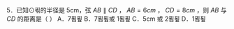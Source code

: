 5．已知⊙푂的半径是 5cm，弦 $A B \parallel C D$ ， $A B = 6 c m$ ， $C D = 8 c m$ ，则 $A B$ 与 $C D$ 的距离是（ ）
A．7푐푚 B．7푐푚或 1푐푚 C．5cm 或 2푐푚 D．1푐푚
